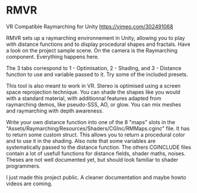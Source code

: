 # RMVR
VR Compatible Raymarching for Unity
https://vimeo.com/302491068

RMVR sets up a raymarching environnement in Unity, allowing you to play with distance functions and to display procedural shapes and fractals.
Have a look on the project sample scene. On the camera is the Raymarching component. Everything happens here.

The 3 tabs correspond to 1 - Optimisation, 2 - Shading, and 3 - Distance function to use and variable passed to it. Try some of the included 
presets.

This tool is also meant to work in VR. Stereo is optimised using a screen space reprojection technique.
You can shade the shapes like you would with a standard material, with additionnal features adapted from raymarching demos, like pseudo-SSS, 
AO, or glow. You can mix meshes and raymarching with depth awareness.

Write your own distance function into one of the 8 "maps" slots in the "Assets/Raymarching/Resources/Shaders/CGInc/RMMaps.cginc" file.
It has to return some custom struct. This allows you to return a procedural color and to use it in the shading. Also note that some variables
are systematically passed to the distance function.
The others CGINCLUDE files contain a lot of usefull functions for distance fields, shader maths, noises.
Theses are not well documented yet, but should look familiar to shader programmers.

I just made this project public. A cleaner documentation and maybe howto videos are coming.
